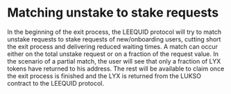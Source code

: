 # Matching unstake to stake requests

In the beginning of the exit process, the LEEQUID protocol will try to match unstake requests to stake requests of new/onboarding users, cutting short the exit process and delivering reduced waiting times. A match can occur either on the total unstake request or on a fraction of the request value. In the scenario of a partial match, the user will see that only a fraction of LYX tokens have returned to his address. The rest will be available to claim once the exit process is finished and the LYX is returned from the LUKSO contract to the LEEQUID protocol.
